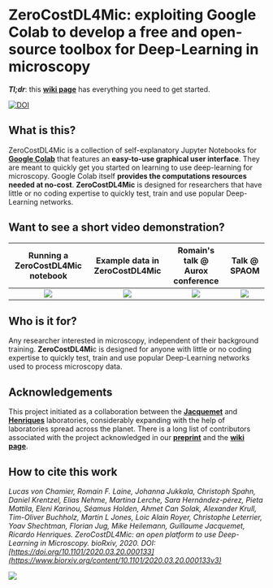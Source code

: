 # ZeroCostDL4Mic: exploiting Google Colab to develop a free and open-source toolbox for Deep-Learning in microscopy

_**Tl;dr**_: this [**wiki page**][wikiPage] has everything you need to get started.

[![DOI](https://zenodo.org/badge/239971181.svg)](https://zenodo.org/badge/latestdoi/239971181)

## What is this?

ZeroCostDL4Mic is a collection of self-explanatory Jupyter Notebooks for [**Google Colab**][1] that features an **easy-to-use graphical user interface**. They are meant to quickly get you started on learning to use deep-learning for microscopy. Google Colab itself **provides the computations resources needed at no-cost**. **ZeroCostDL4Mic** is designed for researchers that have little or no coding expertise to quickly test, train and use popular Deep-Learning networks.

## Want to see a short video demonstration?

| Running a ZeroCostDL4Mic notebook | Example data in ZeroCostDL4Mic | Romain's talk @ Aurox conference | Talk @ SPAOM |
|:-:|:-:|:-:|:-:|
| [![](https://github.com/HenriquesLab/ZeroCostDL4Mic/blob/master/Wiki_files/ZeroCostDL4Mic_SuppVideo1_Running_a_notebook.jpg)](https://youtu.be/TrDuidvO85s) | [![](https://github.com/HenriquesLab/ZeroCostDL4Mic/blob/master/Wiki_files/ZeroCostDL4Mic_SuppVideo2_Analysis_of_example_data.jpg)](https://youtu.be/KauKEr0Kkkc) | [![](https://github.com/HenriquesLab/ZeroCostDL4Mic/blob/master/Wiki_files/ScreenShot_AuroxTalk_resized.jpg)](https://youtu.be/rCEbYOnNJp0) | [![](https://github.com/HenriquesLab/ZeroCostDL4Mic/blob/master/Wiki_files/ZDL4_SPAOM.jpg)](https://www.youtube.com/watch?v=ozffChqtgJw) |

## Who is it for?

Any researcher interested in microscopy, independent of their background training. **ZeroCostDL4Mi**c is designed for anyone with little or no coding expertise to quickly test, train and use popular Deep-Learning networks used to process microscopy data.

## Acknowledgements

This project initiated as a collaboration between the [**Jacquemet**][6] and [**Henriques**][5] laboratories, considerably expanding with the help of laboratories spread across the planet. There is a long list of contributors associated with the project acknowledged in our [**preprint**](https://www.biorxiv.org/content/10.1101/2020.03.20.000133v3) and the [**wiki page**][wikiPageContributors].

## How to cite this work

_Lucas von Chamier,  Romain F. Laine, Johanna Jukkala,  Christoph Spahn, Daniel Krentzel, Elias Nehme,  Martina Lerche, Sara Hernández-pérez,  Pieta Mattila,  Eleni Karinou,  Séamus Holden, Ahmet Can Solak,  Alexander Krull,  Tim-Oliver Buchholz,  Martin L Jones,  Loic Alain Royer,  Christophe Leterrier, Yoav Shechtman,  Florian Jug,  Mike Heilemann,  Guillaume Jacquemet,  Ricardo Henriques. ZeroCostDL4Mic: an open platform to use Deep-Learning in Microscopy. bioRxiv, 2020. DOI: [https://doi.org/10.1101/2020.03.20.000133](https://www.biorxiv.org/content/10.1101/2020.03.20.000133v3)_

[![](https://github.com/HenriquesLab/ZeroCostDL4Mic/blob/master/Wiki_files/preprintScreenshot.png)](https://www.nature.com/articles/s41467-021-22518-0)

  [1]: https://colab.research.google.com/notebooks/intro.ipynb
  [2]: https://twitter.com/guijacquemet
  [3]: https://twitter.com/LaineBioImaging
  [4]: https://twitter.com/HenriquesLab
  [5]: https://henriqueslab.github.io/
  [6]: https://cellmig.org/
  [7]: https://github.com/HenriquesLab/ZeroCostDL4Mic/blob/master/Wiki_files/ColabPaperFigure1_v4.png
  [8]: https://github.com/HenriquesLab/ZeroCostDL4Mic/blob/master/Wiki_files/VideoDemoScreenshot1.png
  [wikiPage]: https://github.com/HenriquesLab/DeepLearning_Collab/wiki
  [wikiPageContributors]: https://github.com/HenriquesLab/ZeroCostDL4Mic/wiki#contributors
